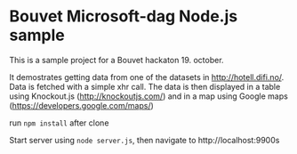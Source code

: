 Bouvet Microsoft-dag Node.js sample
===================================

This is a sample project for a Bouvet hackaton 19. october. 

It demostrates getting data from one of the datasets in http://hotell.difi.no/. Data is fetched with a simple xhr call. The data is then displayed in a table using Knockout.js (http://knockoutjs.com/) and in a map using Google maps (https://developers.google.com/maps/)

run `npm install` after clone

Start server using `node server.js`, then navigate to http://localhost:9900s

